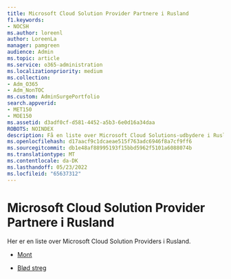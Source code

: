 ```yaml
---
title: Microsoft Cloud Solution Provider Partnere i Rusland
f1.keywords:
- NOCSH
ms.author: loreenl
author: LoreenLa
manager: pamgreen
audience: Admin
ms.topic: article
ms.service: o365-administration
ms.localizationpriority: medium
ms.collection:
- Adm_O365
- Adm_NonTOC
ms.custom: AdminSurgePortfolio
search.appverid:
- MET150
- MOE150
ms.assetid: d3adf0cf-d581-4452-a5b3-6e0d16a34daa
ROBOTS: NOINDEX
description: Få en liste over Microsoft Cloud Solutions-udbydere i Rusland.
ms.openlocfilehash: d17aacf9c1dcaeae515f763adc6946f8a7cf9ff6
ms.sourcegitcommit: db1e48af88995193f15bbd5962f5101a6088074b
ms.translationtype: MT
ms.contentlocale: da-DK
ms.lasthandoff: 05/23/2022
ms.locfileid: "65637312"
---
```

# <a name="microsoft-cloud-solution-provider-partners-in-russia"></a>Microsoft Cloud Solution Provider Partnere i Rusland
Her er en liste over Microsoft Cloud Solution Providers i Rusland.
  
- [Mont](https://www.mont.com/ru-ru/)
    
- [Blød streg](https://softline.ru/)
    

